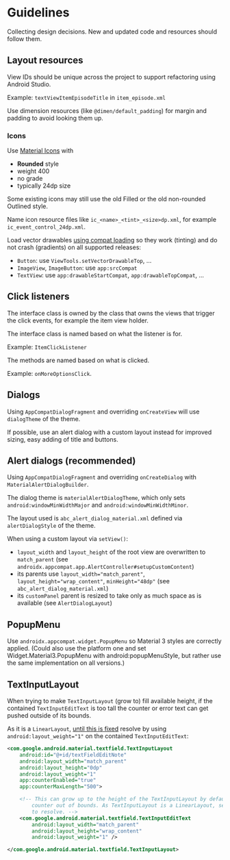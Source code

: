 # Guidelines

Collecting design decisions. New and updated code and resources should follow them.

## Layout resources

View IDs should be unique across the project to support refactoring using Android Studio.

Example: `textViewItemEpisodeTitle` in `item_episode.xml`

Use dimension resources (like `@dimen/default_padding`) for margin and padding to avoid looking them up.

### Icons

Use [Material Icons](https://fonts.google.com/icons) with

- **Rounded** style
- weight 400
- no grade
- typically 24dp size

Some existing icons may still use the old Filled or the old non-rounded Outlined style.

Name icon resource files like `ic_<name>_<tint>_<size>dp.xml`,
for example `ic_event_control_24dp.xml`.

Load vector drawables [using compat loading](https://medium.com/androiddevelopers/using-vector-assets-in-android-apps-4318fd662eb9)
so they work (tinting) and do not crash (gradients) on all supported releases:

- `Button`: use `ViewTools.setVectorDrawableTop`, ...
- `ImageView`, `ImageButton`: use `app:srcCompat`
- `TextView`: use `app:drawableStartCompat`, `app:drawableTopCompat`, ...

## Click listeners

The interface class is owned by the class that owns the views that trigger the click events, for
example the item view holder.

The interface class is named based on what the listener is for.

Example: `ItemClickListener`

The methods are named based on what is clicked.

Example: `onMoreOptionsClick`.

## Dialogs

Using `AppCompatDialogFragment` and overriding `onCreateView` will use `dialogTheme` of the theme.

If possible, use an alert dialog with a custom layout instead for improved sizing, easy adding of title and buttons.

## Alert dialogs (recommended)

Using `AppCompatDialogFragment` and overriding `onCreateDialog` with `MaterialAlertDialogBuilder`.

The dialog theme is `materialAlertDialogTheme`, which only sets `android:windowMinWidthMajor` and `android:windowMinWidthMinor`.

The layout used is `abc_alert_dialog_material.xml` defined via `alertDialogStyle` of the theme.

When using a custom layout via `setView()`:

- `layout_width` and `layout_height` of the root view are overwritten to `match_parent` (see `androidx.appcompat.app.AlertController#setupCustomContent`)
- its parents use `layout_width="match_parent"`, `layout_height="wrap_content"`, `minHeight="48dp"` (see `abc_alert_dialog_material.xml`)
- its `customPanel` parent is resized to take only as much space as is available (see `AlertDialogLayout`)

## PopupMenu

Use `androidx.appcompat.widget.PopupMenu` so Material 3 styles are correctly applied.
(Could also use the platform one and set Widget.Material3.PopupMenu with android:popupMenuStyle,
but rather use the same implementation on all versions.)

## TextInputLayout

When trying to make `TextInputLayout` (grow to) fill available height, if the contained `TextInputEditText` is too tall the counter or error text can get pushed outside of its bounds.

As it is a `LinearLayout`, [until this is fixed](https://github.com/material-components/material-components-android/issues/1435) resolve by using `android:layout_weight="1"` on the contained `TextInputEditText`:

```xml
<com.google.android.material.textfield.TextInputLayout
    android:id="@+id/textFieldEditNote"
    android:layout_width="match_parent"
    android:layout_height="0dp"
    android:layout_weight="1"
    app:counterEnabled="true"
    app:counterMaxLength="500">

    <!-- This can grow up to the height of the TextInputLayout by default and will push the
        counter out of bounds. As TextInputLayout is a LinearLayout, set layout_weight="1"
        to resolve. -->
    <com.google.android.material.textfield.TextInputEditText
        android:layout_width="match_parent"
        android:layout_height="wrap_content"
        android:layout_weight="1" />

</com.google.android.material.textfield.TextInputLayout>
```

